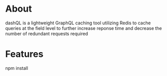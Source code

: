 

# About
dashQL is a lightweight GraphQL caching tool utilizing Redis to cache queries at the field level to further increase reponse time and decrease the number of redundant requests required 


# Features


npm install 
